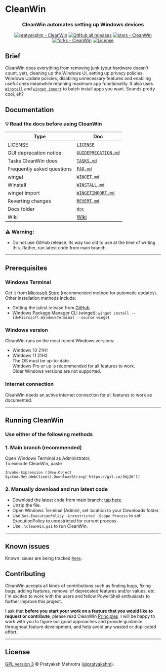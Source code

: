 # CleanWin
<h3 align ="center">CleanWin automates setting up Windows devices</h3>
<p align="center">
<a href="https://github.com/pratyakshm/CleanWin#running-cleanwin"><img src="https://img.shields.io/static/v1?label=pratyakshm&message=CleanWin&color=blue&logo=github" alt="pratyakshm - CleanWin"></a>
<a href="https://github.com/pratyakshm/CleanWin"><img alt="GitHub all releases" src="https://img.shields.io/github/downloads/pratyakshm/CleanWin/total?color=blue"></a>
<a href="https://github.com/pratyakshm/CleanWin"><img src="https://img.shields.io/github/stars/pratyakshm/CleanWin?style=social" alt="stars - CleanWin"></a>
<a href="https://github.com/pratyakshm/CleanWin"><img src="https://img.shields.io/github/forks/pratyakshm/CleanWin?style=social" alt="forks - CleanWin"></a>
<a href="#license"><img src="https://img.shields.io/badge/License-GPL_v3-blue" alt="License"></a>
</p>

## Brief
CleanWin does everything from removing junk (your hardware doesn't count, yet), cleaning up the Windows UI, setting up privacy policies, Windows Update policies, disabling unnecessary features and enabling useful ones meanwhile retaining maximum app functionality. It also uses [`Winstall`](https://github.com/pratyakshm/CleanWin/blob/main/doc/WINSTALL.md) and [`winget import`](https://docs.microsoft.com/en-us/windows/package-manager/winget/import) to batch install apps you want. Sounds pretty cool, eh?

## Documentation
### 💡 Read the docs before using CleanWin

| Type | Doc | 
|--------------|--------|
| LICENSE | [`LICENSE`](https://github.com/pratyakshm/CleanWin/blob/main/LICENSE) |
| GUI deprecation notice | [`GUIDEPRECATION.md`](https://github.com/pratyakshm/CleanWin/blob/main/doc/GUIDEPRECATION.md) |
| Tasks CleanWin does | [`TASKS.md`](https://github.com/pratyakshm/CleanWin/blob/main/doc/TASKS.md) |
| Frequently asked questions | [`FAQ.md`](https://github.com/pratyakshm/CleanWin/blob/main/doc/FAQ.md) |
| winget | [`WINGET.md`](https://github.com/pratyakshm/CleanWin/blob/main/doc/WINGET.md) |
| Winstall | [`WINSTALL.md`](https://github.com/pratyakshm/CleanWin/blob/main/doc/WINSTALL.md) |
| winget import | [`WINGETIMPORT.md`](https://github.com/pratyakshm/CleanWin/blob/main/doc/WINGETIMPORT.md) |
| Reverting changes | [`REVERT.md`](https://github.com/pratyakshm/CleanWin/blob/main/doc/REVERT.md) |
| Docs folder | [`doc`](https://github.com/pratyakshm/CleanWin/tree/main/doc) |
| Wiki | [Wiki](https://github.com/pratyakshm/CleanWin/wiki) | 

### ⚠️ Warning:
- Do not use GitHub release. Its way too old to use at the time of writing this. Rather, run latest code from main branch.
***

## Prerequisites
### Windows Terminal  
Get it from [Microsoft Store](https://www.microsoft.com/store/productId/9N0DX20HK701) (recommended method for automatic updates).  
Other installation methods include: 
   - Getting the latest release from [GitHub](https://github.com/microsoft/terminal/releases)
   - Windows Package Manager CLI (winget): ``winget install --id=Microsoft.WindowsTerminal --source winget``   
### Windows version
CleanWin runs on the most recent Windows versions:
- Windows 10 21H1 
- Windows 11 21H2  
The OS must be up-to-date.  
Windows Pro or up is recommended for all features to work.   
Older Windows versions are not supported.  
### Internet connection
CleanWin needs an active internet connection for all features to work as documented.

***

## Running CleanWin
### Use either of the following methods
### 1. Main branch (recommended)
Open Windows Terminal as Administrator.  
To execute CleanWin, paste  
```
Invoke-Expression ((New-Object System.Net.WebClient).DownloadString('https://git.io/JWj26'))
```

### 2. Manually download and run latest code
- Download the latest code from main branch: [tap here](https://github.com/pratyakshm/CleanWin/archive/refs/heads/main.zip).
- Unzip the file.
- Open Windows Terminal (Admin), set location to your Downloads folder.
- Use `Set-ExecutionPolicy -Unrestricted -Scope Process` to set ExecutionPolicy to unrestricted for current process.
- Use `.\CleanWin.ps1` to run CleanWin.  

***

## Known issues
Known issues are being tracked [here](https://github.com/pratyakshm/CleanWin/issues/16).  

## Contributing 
CleanWin accepts all kinds of contributions such as finding bugs, fixing bugs, adding features, removal of deprecated features and/or values, etc. I'm excited to work with the users and fellow PowerShell enthusiasts to further improve this project.

I ask that **before you start your work on a feature that you would like to request or contribute**, please read CleanWin [Principles](https://github.com/pratyakshm/CleanWin/wiki/Principles). I will be happy to work with you to figure out good approaches and provide guidance throughout feature development, and help avoid any wasted or duplicated effort.

***

## License
[GPL version 3](https://github.com/pratyakshm/CleanWin/blob/main/LICENSE) ©️ Pratyaksh Mehrotra ([@pratyakshm](https://github.com/pratyakshm)).

